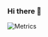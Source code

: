 ### Hi there 👋

![Metrics](https://metrics.lecoq.io/marinlauber?template=classic&isocalendar=1&achievements=1&lines=1&base.indepth=false&base.hireable=false&isocalendar.duration=half-year&achievements.threshold=C&achievements.secrets=true&achievements.display=detailed&achievements.limit=0&config.timezone=Europe%2FZurich)


<!--
**marinlauber/marinlauber** is a ✨ _special_ ✨ repository because its `README.md` (this file) appears on your GitHub profile.

Here are some ideas to get you started:

- 🔭 I’m currently working on ...
- 🌱 I’m currently learning ...
- 👯 I’m looking to collaborate on ...
- 🤔 I’m looking for help with ...
- 💬 Ask me about ...
- 📫 How to reach me: ...
- 😄 Pronouns: ...
- ⚡ Fun fact: ...
-->
